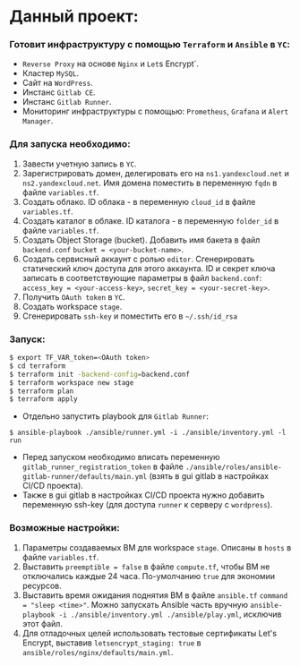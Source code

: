 # Данный проект:

### Готовит инфраструктуру с помощью `Terraform` и `Ansible` в `YC`:
- `Reverse Proxy` на основе `Nginx` и `Let`s Encrypt`.
- Кластер `MySQL`.
- Сайт на `WordPress`.
- Инстанс `Gitlab CE`.
- Инстанс `Gitlab Runner`.
- Мониторинг инфраструктуры с помощью: `Prometheus`, `Grafana` и `Alert Manager`.

### Для запуска необходимо:  
1. Завести учетную запись в `YC`.
2. Зарегистрировать домен, делегировать его на `ns1.yandexcloud.net` и `ns2.yandexcloud.net`. Имя домена поместить в переменную `fqdn` в файле `variables.tf`.
3. Создать облако. ID облака - в переменную `cloud_id` в файле `variables.tf`.
4. Создать каталог в облаке. ID каталога - в переменную `folder_id` в файле `variables.tf`.
5. Создать Object Storage (bucket). Добавить имя бакета в файл `backend.conf` `bucket = <your-bucket-name>`.
6. Создать сервисный аккаунт с ролью `editor`. Сгенерировать статический ключ доступа для этого аккаунта. ID и секрет ключа записать в соответствующие параметры в файл `backend.conf`: `access_key = <your-access-key>`, `secret_key = <your-secret-key>`.
7. Получить `OAuth token` в `YC`.
8. Создать workspace `stage`.
9. Сгенерировать `ssh-key` и поместить его в `~/.ssh/id_rsa`
  
### Запуск:
```bash
$ export TF_VAR_token=<OAuth token>
$ cd terraform
$ terraform init -backend-config=backend.conf
$ terraform workspace new stage
$ terraform plan
$ terraform apply
```

* Отдельно запустить playbook для `Gitlab Runner`:

```shell
$ ansible-playbook ./ansible/runner.yml -i ./ansible/inventory.yml -l run
```

- Перед запуском необходимо вписать переменную `gitlab_runner_registration_token` в файле `./ansible/roles/ansible-gitlab-runner/defaults/main.yml` (взять в gui gitlab в настройках CI/CD проекта).
- Также в gui gitlab в настройках CI/CD проекта нужно добавить переменную ssh-key (для доступа `runner` к серверу с `wordpress`).

### Возможные настройки:
1. Параметры создаваемых ВМ для workspace `stage`. Описаны в `hosts` в файле `variables.tf`.
2. Выставить `preemptible = false` в файле `compute.tf`, чтобы ВМ не отключались каждые 24 часа. По-умолчанию `true` для экономии ресурсов.
3. Выставить время ожидания поднятия ВМ в файле `ansible.tf` `command = "sleep <time>"`. Можно запускать Ansible часть вручную `ansible-playbook -i ./ansible/inventory.yml ./ansible/play.yml`, исключив этот файл.
4. Для отладочных целей использовать тестовые сертификаты Let's Encrypt, выставив `letsencrypt_staging: true` в `ansible/roles/nginx/defaults/main.yml`.
